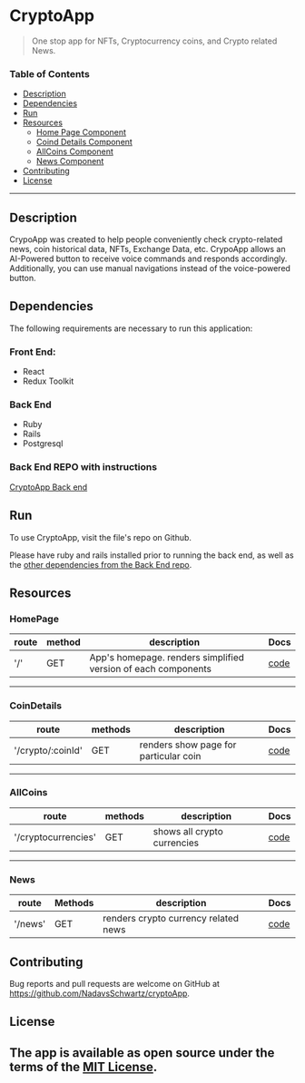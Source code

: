 # CryptoApp
> One stop app for NFTs, Cryptocurrency coins, and Crypto related News.

### Table of Contents

- [Description](#description)
- [Dependencies](#dependencies)
- [Run](#Run)
- [Resources](#Resources)
    - [Home Page Component](#HomePage)
    - [Coind Details Component](#CoindDetails)
    - [AllCoins Component](#AllCoins)
    - [News Component](#News)
- [Contributing](#Contributing)
- [License](#license)

---

## Description
CrypoApp was created to help people conveniently check crypto-related news, coin historical data, NFTs, Exchange Data, etc. CrypoApp allows an AI-Powered button to receive voice commands and responds accordingly. Additionally, you can use manual navigations instead of the voice-powered button.

## Dependencies
The following requirements are necessary to run this application:

### Front End:

- React
- Redux Toolkit

### Back End
- Ruby
- Rails
- Postgresql

### Back End REPO with instructions
[CryptoApp Back end](https://github.com/NadavsSchwartz/-crypto_backend)

## Run
To use CryptoApp, visit the file's repo on Github.

Please have ruby and rails installed prior to running the back end, as well as the [other dependencies from the Back End repo](https://github.com/NadavsSchwartz/-crypto_backend#dependencies).

## Resources

### HomePage
| route | method | description | Docs |
|---|---|---|---|
|  '/' | GET | App's homepage. renders simplified version of each components |  [code](./src/components/Homepage.js) |
---

### CoinDetails
| route | methods | description | Docs |
|---|---|---|---|
|  '/crypto/:coinId' | GET | renders show page for particular coin | [code](./src/components/CrpytoDetails.js) |
---
### AllCoins
| route | methods | description | Docs |
|---|---|---|---|
|  '/cryptocurrencies' | GET | shows all crypto currencies |  [code](./src/components/Cryptocurrencies.js) |

---
### News
|  route | Methods | description  |  Docs |
|---|---|---|---|
|  '/news' | GET | renders crypto currency related news | [code](./src/components/News.js) |


## Contributing
Bug reports and pull requests are welcome on GitHub at https://github.com/NadavsSchwartz/cryptoApp.


## License

The app is available as open source under the terms of the [MIT License](https://opensource.org/licenses/MIT).
---

